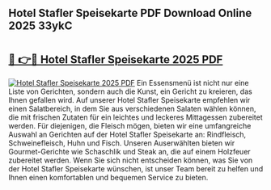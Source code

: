 ## Hotel Stafler Speisekarte PDF Download Online 2025 33ykC

# <h2><a href="http://gcaenm.nevu.top/?p=Hotel+Stafler+Speisekarte">🔗 👉🔴 Hotel Stafler Speisekarte 2025 PDF</a></h2>

[![Hotel Stafler Speisekarte 2025 PDF](https://i.imgur.com/dBaPXMq.png)](http://gcaenm.nevu.top/?p=Hotel+Stafler+Speisekarte)
Ein Essensmenü ist nicht nur eine Liste von Gerichten, sondern auch die Kunst, ein Gericht zu kreieren, das Ihnen gefallen wird. Auf unserer Hotel Stafler Speisekarte empfehlen wir einen Salatbereich, in dem Sie aus verschiedenen Salaten wählen können, die mit frischen Zutaten für ein leichtes und leckeres Mittagessen zubereitet werden. Für diejenigen, die Fleisch mögen, bieten wir eine umfangreiche Auswahl an Gerichten auf der Hotel Stafler Speisekarte an: Rindfleisch, Schweinefleisch, Huhn und Fisch. Unseren Auserwählten bieten wir Gourmet-Gerichte wie Schaschlik und Steak an, die auf einem Holzfeuer zubereitet werden. Wenn Sie sich nicht entscheiden können, was Sie von der Hotel Stafler Speisekarte wünschen, ist unser Team bereit zu helfen und Ihnen einen komfortablen und bequemen Service zu bieten.
